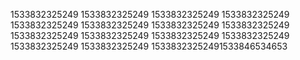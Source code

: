 1533832325249
1533832325249
1533832325249
1533832325249
1533832325249
1533832325249
1533832325249
1533832325249
1533832325249
1533832325249
1533832325249
1533832325249
1533832325249
1533832325249
15338323252491533846534653